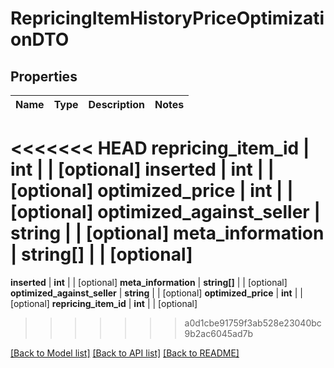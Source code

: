 # RepricingItemHistoryPriceOptimizationDTO

## Properties
Name | Type | Description | Notes
------------ | ------------- | ------------- | -------------
<<<<<<< HEAD
**repricing_item_id** | **int** |  | [optional] 
**inserted** | **int** |  | [optional] 
**optimized_price** | **int** |  | [optional] 
**optimized_against_seller** | **string** |  | [optional] 
**meta_information** | **string[]** |  | [optional] 
=======
**inserted** | **int** |  | [optional] 
**meta_information** | **string[]** |  | [optional] 
**optimized_against_seller** | **string** |  | [optional] 
**optimized_price** | **int** |  | [optional] 
**repricing_item_id** | **int** |  | [optional] 
>>>>>>> a0d1cbe91759f3ab528e23040bc9b2ac6045ad7b

[[Back to Model list]](../README.md#documentation-for-models) [[Back to API list]](../README.md#documentation-for-api-endpoints) [[Back to README]](../README.md)


